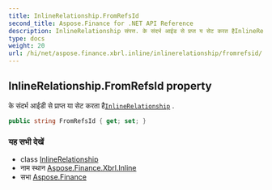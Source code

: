 ```yaml
---
title: InlineRelationship.FromRefsId
second_title: Aspose.Finance for .NET API Reference
description: InlineRelationship संपत्त. के संदर्भ आईड से प्रप्त य सेट करत हैInlineRelationship .
type: docs
weight: 20
url: /hi/net/aspose.finance.xbrl.inline/inlinerelationship/fromrefsid/
---
```

## InlineRelationship.FromRefsId property

के संदर्भ आईडी से प्राप्त या सेट करता है[`InlineRelationship`](../) .

```csharp
public string FromRefsId { get; set; }
```

### यह सभी देखें

* class [InlineRelationship](../)
* नाम स्थान [Aspose.Finance.Xbrl.Inline](../../inlinerelationship/)
* सभा [Aspose.Finance](../../../)


